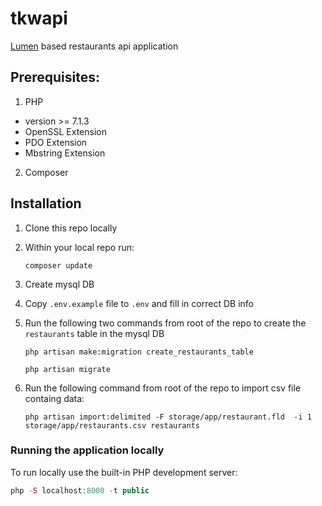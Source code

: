 # tkwapi

[Lumen](https://lumen.laravel.com/) based restaurants api application
## Prerequisites:
1. PHP
 + version >= 7.1.3
 + OpenSSL Extension
 + PDO Extension
 + Mbstring Extension

2. Composer
## Installation
1. Clone this repo locally
2. Within your local repo run:
    ```
    composer update
    ```
3. Create mysql DB
4. Copy `.env.example` file to `.env` and fill in correct DB info
5. Run the following two commands from root of the repo to create the `restaurants` table in the mysql DB

    ```
    php artisan make:migration create_restaurants_table

    php artisan migrate
    ```
6. Run the following command from root of the repo to import csv file containg data:
    ```
    php artisan import:delimited -F storage/app/restaurant.fld  -i 1 storage/app/restaurants.csv restaurants
    ```

### Running the application locally 

To run locally use the built-in PHP development server:
```php
php -S localhost:8000 -t public
```